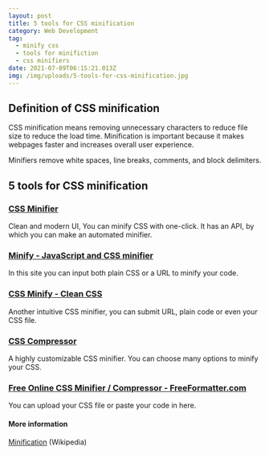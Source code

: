 ```yaml
---
layout: post
title: 5 tools for CSS minification
category: Web Development
tag:
  - minify css
  - tools for minifiction
  - css minifiers
date: 2021-07-09T06:15:21.013Z
img: /img/uploads/5-tools-for-css-minification.jpg
---
```

## Definition of CSS minification

CSS minification means removing unnecessary characters to reduce file size to reduce the load time. Minification is important because it makes webpages faster and increases overall user experience.

Minifiers remove white spaces, line breaks, comments, and block delimiters. 

## 5 tools for CSS minification

### [CSS Minifier](https://cssminifier.com/)

Clean and modern UI,  You can minify CSS with one-click. It has an API, by which you can make an automated minifier. 

### [Minify - JavaScript and CSS minifier](https://www.minifier.org/)

In this site you can input both plain CSS or a URL to minify your code. 

### [CSS Minify - Clean CSS](https://www.cleancss.com/css-minify/)

Another intuitive CSS minifier, you can submit URL, plain code or even your CSS file.

### [CSS Compressor](https://csscompressor.com/)

A highly customizable CSS minifier. You can choose many options to minify your CSS.

### [Free Online CSS Minifier / Compressor - FreeFormatter.com](https://www.freeformatter.com/css-minifier.html)

You can upload your CSS file or paste your code in here.

#### More information

[Minification](http://en.wikipedia.org/wiki/Minification_(programming)) (Wikipedia)